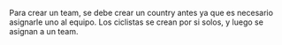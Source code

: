 
Para crear un team, se debe crear un country antes ya que es necesario asignarle uno al equipo.
Los ciclistas se crean por si solos, y luego se asignan a un team.


